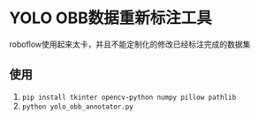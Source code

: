# YOLO OBB数据重新标注工具
roboflow使用起来太卡，并且不能定制化的修改已经标注完成的数据集
## 使用
 1. `pip install tkinter opencv-python numpy pillow pathlib`
 2. `python yolo_obb_annotator.py` 
